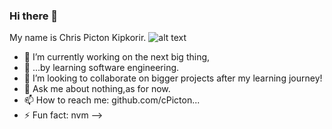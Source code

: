 ### Hi there 👋
My name is Chris Picton Kipkorir.
![alt text](https://i.pinimg.com/236x/db/74/24/db74244c3472ffba7893cf9614ded707.jpg)


- 🔭 I’m currently working on the next big thing,
- 🌱 ...by learning software engineering.
- 👯 I’m looking to collaborate on bigger projects after my learning journey!
- 💬 Ask me about nothing,as for now.
- 📫 How to reach me: github.com/cPicton...
- ⚡ Fun fact: nvm
-->
